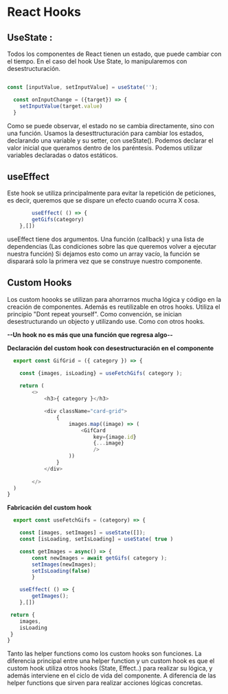 # React Hooks

## UseState :

Todos los componentes de React tienen un estado, que puede cambiar con el tiempo. En el caso del hook Use State, lo manipularemos con desestructuración. 

```js 

const [inputValue, setInputValue] = useState('');

  const onInputChange = ({target}) => {
    setInputValue(target.value)
  }
```

Como se puede observar, el estado no se cambia directamente, sino con una función. Usamos la desesttructuración para cambiar los estados, declarando una variable y su setter, con useState(). Podemos declarar el valor inicial que queramos dentro de los paréntesis. Podemos utilizar variables declaradas o datos estáticos.

## useEffect

Este hook se utiliza principalmente para evitar la repetición de peticiones, es decir, queremos que se dispare un efecto cuando ocurra X cosa.

```js
        useEffect( () => {
        getGifs(category)
    },[])
```

useEffect tiene dos argumentos. Una función (callback) y una lista de dependencias (Las condiciones sobre las que queremos volver a ejecutar nuestra función) Si dejamos esto como un array vacío, la función se disparará solo la primera vez que se construye nuestro componente.

## Custom Hooks

Los custom hoooks se utilizan para ahorrarnos mucha lógica y código en la creación de componentes. Además es reutilizable en otros hooks. Utiliza el principio "Dont repeat yourself". Como convención, se inician desestructurando un objecto y utilizando use. Como con otros hooks. 

**--Un hook no es más que una función que regresa algo--**

**Declaración del custom hook con desestructuración en el componente**

```js
  export const GifGrid = ({ category }) => {  

    const {images, isLoading} = useFetchGifs( category );
  
    return (
        <>
            <h3>{ category }</h3>

            <div className="card-grid">
                {
                    images.map((image) => (
                        <GifCard 
                            key={image.id}
                            {...image}
                            />
                    ))
                }
            </div>
            
        </>
  )
}


```
**Fabricación del custom hook**

```js
  export const useFetchGifs = (category) => {

    const [images, setImages] = useState([]);
    const [isLoading, setIsLoading] = useState( true )

    const getImages = async() => {
        const newImages = await getGifs( category );
        setImages(newImages);
        setIsLoading(false)
        }

    useEffect( () => {
        getImages();
    },[])

 return {
    images,
    isLoading
 }
}

```


Tanto las helper functions como los custom hooks son funciones. La diferencia principal entre una helper function y un custom hook es que el custom hook utiliza otros hooks (State, Effect..) para realizar su lógica, y además interviene en el ciclo de vida del componente. A diferencia de las helper functions que sirven para realizar acciones lógicas concretas.

